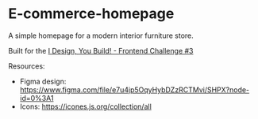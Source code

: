 # E-commerce-homepage
A simple homepage for a modern interior furniture store.

Built for the [I Design, You Build! - Frontend Challenge #3](https://dev.to/zernonia/i-design-you-build-frontend-challenge-3-gda)

Resources:
  - Figma design: https://www.figma.com/file/e7u4jp5OqyHybDZzRCTMvi/SHPX?node-id=0%3A1
  - Icons: https://icones.js.org/collection/all

